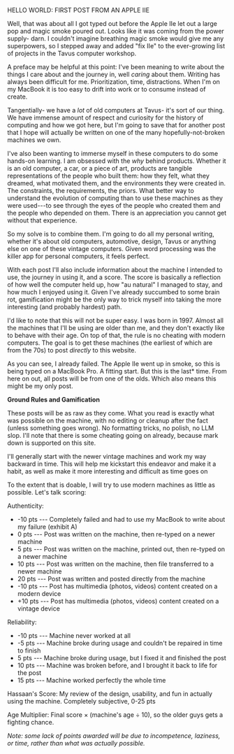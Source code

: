 HELLO WORLD: FIRST POST FROM AN APPLE IIE 

Well, that was about all I got typed out before the Apple IIe let out a large pop and magic smoke poured out. Looks like it was coming from the power supply- darn. I couldn't imagine breathing magic smoke would give me any superpowers, so I stepped away and added "fix IIe" to the ever-growing list of projects in the Tavus computer workshop.

A preface may be helpful at this point: I've been meaning to write about the things I care about and the journey in, well *caring* about them. Writing has always been difficult for me. Prioritization, time, distractions. When I'm on my MacBook it is too easy to drift into work or to consume instead of create.

Tangentially- we have a *lot* of old computers at Tavus- it's sort of our thing. We have immense amount of respect and curiosity for the history of computing and how we got here, but I'm going to save that for another post that I hope will actually be written on one of the many hopefully-not-broken machines we own.

I've also been wanting to immerse myself in these computers to do some hands-on learning. I am obsessed with the *why* behind products. Whether it is an old computer, a car, or a piece of art, products are tangible representations of the people who built them: how they felt, what they dreamed, what motivated them, and the environments they were created in. The constraints, the requirements, the priors. What better way to understand the evolution of computing than to use these machines as they were used---to see through the eyes of the people who created them and the people who depended on them. There is an appreciation you cannot get without that experience.

So my solve is to combine them. I'm going to do all my personal writing, whether it's about old computers, automotive, design, Tavus or anything else on one of these vintage computers. Given word processing was the killer app for personal computers, it feels perfect.

With each post I'll also include information about the machine I intended to use, the journey in using it, and a score. The score is basically a reflection of how well the computer held up, how "au natural" I managed to stay, and how much I enjoyed using it. Given I've already succumbed to some brain rot, gamification might be the only way to trick myself into taking the more interesting (and probably hardest) path.

I'd like to note that this will not be super easy. I was born in 1997. Almost all the machines that I'll be using are older than me, and they don't exactly like to behave with their age. On top of that, the rule is no cheating with modern computers. The goal is to get these machines (the earliest of which are from the 70s) to post *directly* to this website.

As you can see, I already failed. The Apple IIe went up in smoke, so this is being typed on a MacBook Pro. A fitting start. But this is the last* time. From here on out, all posts will be from one of the olds. Which also means this might be my only post.

**Ground Rules and Gamification**

These posts will be as raw as they come. What you read is exactly what was possible on the machine, with no editing or cleanup after the fact (unless something goes wrong). No formatting tricks, no polish, no LLM slop. I'll note that there is some cheating going on already, because mark down is supported on this site. 

I'll generally start with the newer vintage machines and work my way backward in time. This will help me kickstart this endeavor and make it a habit, as well as make it more interesting and difficult as time goes on

To the extent that is doable, I will try to use modern machines as little as possible. Let's talk scoring:

Authenticity:
- -10 pts --- Completely failed and had to use my MacBook to write about my failure (exhibit A)
- 0 pts --- Post was written on the machine, then re-typed on a newer machine
- 5 pts --- Post was written on the machine, printed out, then re-typed on a newer machine
- 10 pts --- Post was written on the machine, then file transferred to a newer machine
- 20 pts --- Post was written and posted directly from the machine
- -10 pts --- Post has multimedia (photos, videos) content created on a modern device 
- +10 pts --- Post has multimedia (photos, videos) content created on a vintage device 

Reliability:
- -10 pts --- Machine never worked at all
- -5 pts --- Machine broke during usage and couldn't be repaired in time to finish
- 5 pts --- Machine broke during usage, but I fixed it and finished the post
- 10 pts --- Machine was broken before, and I brought it back to life for the post
- 15 pts --- Machine worked perfectly the whole time

Hassaan's Score:
My review of the design, usability, and fun in actually using the machine. Completely subjective, 0-25 pts

Age Multiplier:
Final score × (machine's age ÷ 10), so the older guys gets a fighting chance.

*Note: some lack of points awarded will be due to incompetence, laziness, or time, rather than what was actually possible.*

